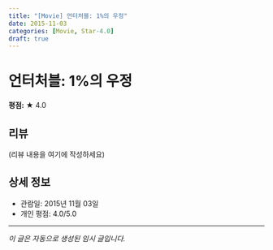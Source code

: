 ```yaml
---
title: "[Movie] 언터처블: 1%의 우정"
date: 2015-11-03
categories: [Movie, Star-4.0]
draft: true
---
```


# 언터처블: 1%의 우정

**평점:** ★ 4.0

## 리뷰

(리뷰 내용을 여기에 작성하세요)

## 상세 정보

- 관람일: 2015년 11월 03일
- 개인 평점: 4.0/5.0

---

*이 글은 자동으로 생성된 임시 글입니다.*
